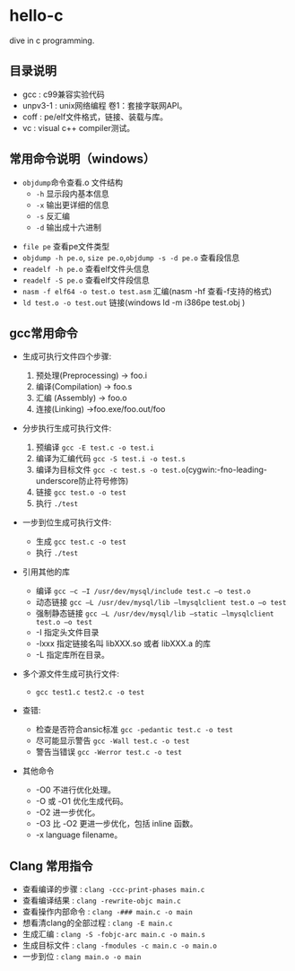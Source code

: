 # hello-c
dive in c programming.

## 目录说明
* gcc : c99兼容实验代码
* unpv3-1 : unix网络编程 卷1：套接字联网API。
* coff : pe/elf文件格式，链接、装载与库。
* vc : visual c++ compiler测试。

## 常用命令说明（windows）
* `objdump`命令查看.o 文件结构
    - `-h` 显示段内基本信息
    - `-x` 输出更详细的信息
    - `-s` 反汇编
    - `-d` 输出成十六进制
- `file pe` 查看pe文件类型
- `objdump -h pe.o`, `size pe.o`,`objdump -s -d pe.o` 查看段信息
- `readelf -h pe.o` 查看elf文件头信息
- `readelf -S pe.o` 查看elf文件段信息
- `nasm -f elf64 -o test.o test.asm` 汇编(nasm -hf 查看-f支持的格式)
- `ld test.o -o test.out` 链接(windows ld -m i386pe test.obj )

## gcc常用命令
* 生成可执行文件四个步骤:
	1. 预处理(Preprocessing)  -> foo.i
	2. 编译(Compilation)	-> foo.s
	3. 汇编 (Assembly)	-> foo.o
	4. 连接(Linking)	->foo.exe/foo.out/foo

* 分步执行生成可执行文件:
    1. 预编译 `gcc -E test.c -o test.i`
    2. 编译为汇编代码 `gcc -S test.i -o test.s`
    3. 编译为目标文件 `gcc -c test.s -o test.o`(cygwin:-fno-leading-underscore防止符号修饰)
    4. 链接 `gcc test.o -o test`
    5. 执行 `./test`

* 一步到位生成可执行文件:
    - 生成 `gcc test.c -o test`
    - 执行 `./test`

* 引用其他的库
    - 编译 `gcc –c –I /usr/dev/mysql/include test.c –o test.o`
    - 动态链接 `gcc –L /usr/dev/mysql/lib –lmysqlclient test.o –o test`
    - 强制静态链接 `gcc –L /usr/dev/mysql/lib –static –lmysqlclient test.o –o test`
    - -I  指定头文件目录
    - -lxxx 指定链接名叫 libXXX.so  或者 libXXX.a 的库
    - -L 指定库所在目录。

* 多个源文件生成可执行文件:
	- `gcc test1.c test2.c -o test`

* 查错:
    - 检查是否符合ansic标准 `gcc -pedantic test.c -o test`
    - 尽可能显示警告 `gcc -Wall test.c -o test`
    - 警告当错误 `gcc -Werror test.c -o test`

* 其他命令
	- -O0 不进行优化处理。
    - -O 或 -O1 优化生成代码。
    - -O2 进一步优化。
    - -O3 比 -O2 更进一步优化，包括 inline 函数。
    - -x language filename。

## Clang 常用指令
* 查看编译的步骤 : `clang -ccc-print-phases main.c`
* 查看编译结果 : `clang -rewrite-objc main.c`
* 查看操作内部命令 : `clang -### main.c -o main`
* 想看清clang的全部过程 : `clang -E main.c`
* 生成汇编 : `clang -S -fobjc-arc main.c -o main.s`
* 生成目标文件 : `clang -fmodules -c main.c -o main.o`
* 一步到位 : `clang main.o -o main`